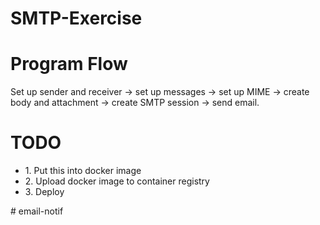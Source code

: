# SMTP-Exercise

<h1>Program Flow</h1>
Set up sender and receiver -> set up messages -> set up MIME -> create body and attachment -> create SMTP session -> send email.

<h1>TODO</h1>
<ul>
    <li>1. Put this into docker image</li>
    <li>2. Upload docker image to container registry</li>
    <li>3. Deploy</li>
</ul>
# email-notif
